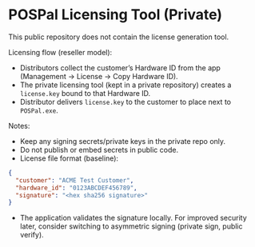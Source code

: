 # POSPal Licensing Tool (Private)

This public repository does not contain the license generation tool.

Licensing flow (reseller model):
- Distributors collect the customer’s Hardware ID from the app (Management → License → Copy Hardware ID).
- The private licensing tool (kept in a private repository) creates a `license.key` bound to that Hardware ID.
- Distributor delivers `license.key` to the customer to place next to `POSPal.exe`.

Notes:
- Keep any signing secrets/private keys in the private repo only.
- Do not publish or embed secrets in public code.
- License file format (baseline):
```json
{
  "customer": "ACME Test Customer",
  "hardware_id": "0123ABCDEF456789",
  "signature": "<hex sha256 signature>"
}
```
- The application validates the signature locally. For improved security later, consider switching to asymmetric signing (private sign, public verify).
